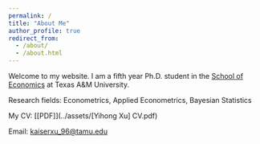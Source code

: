 ```yaml
---
permalink: /
title: "About Me"
author_profile: true
redirect_from: 
  - /about/
  - /about.html
---
```


Welcome to my website. I am a fifth year Ph.D. student in the [School of Economics](https://artsci.tamu.edu/economics/index.html) at Texas A&M University.

Research fields: Econometrics, Applied Econometrics, Bayesian Statistics

My CV: [[PDF]](../assets/[Yihong Xu] CV.pdf)

Email: [kaiserxu_96@tamu.edu](kaiserxu_96@tamu.edu)
